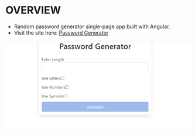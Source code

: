 # OVERVIEW

* Random password generator single-page app built with Angular.
* Visit the site here: <a href="https://pw-generator-ng.netlify.app/">Password Generator</a>

<img src='/pw/src/assets/pwgenerator.PNG'>
